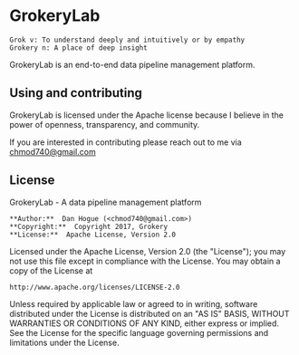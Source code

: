# GrokeryLab

    Grok v: To understand deeply and intuitively or by empathy
    Grokery n: A place of deep insight

GrokeryLab is an end-to-end data pipeline management platform.


## Using and contributing

GrokeryLab is licensed under the Apache license because I believe in the power of openness, transparency, and community.

If you are interested in contributing please reach out to me via chmod740@gmail.com


## License

GrokeryLab - A data pipeline management platform

    **Author:**  Dan Hogue (<chmod740@gmail.com>)
    **Copyright:**  Copyright 2017, Grokery
    **License:**  Apache License, Version 2.0

Licensed under the Apache License, Version 2.0 (the "License");
you may not use this file except in compliance with the License.
You may obtain a copy of the License at

    http://www.apache.org/licenses/LICENSE-2.0

Unless required by applicable law or agreed to in writing, software
distributed under the License is distributed on an "AS IS" BASIS,
WITHOUT WARRANTIES OR CONDITIONS OF ANY KIND, either express or implied.
See the License for the specific language governing permissions and
limitations under the License.

